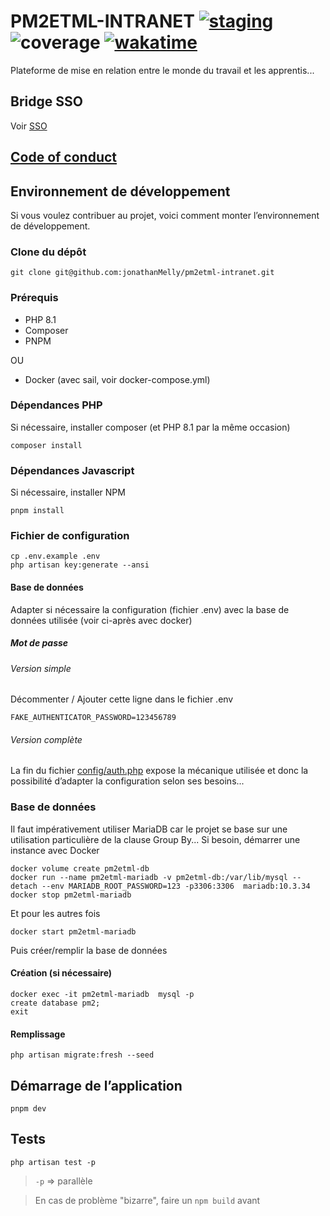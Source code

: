 # PM2ETML-INTRANET [![staging](https://github.com/jonathanMelly/pm2etml-intranet/actions/workflows/main.yml/badge.svg)](https://github.com/jonathanMelly/pm2etml-intranet/actions/workflows/main.yml) ![coverage](http://intranet.pm2etml.ch/coverage_badge.svg) [![wakatime](https://wakatime.com/badge/user/bf7fcc14-d7d0-41c4-99cb-bbe8ecef41bf/project/4fb00346-5e05-4e6b-a906-57e91c256d09.svg)](https://wakatime.com/@bf7fcc14-d7d0-41c4-99cb-bbe8ecef41bf/projects/ctusfaxkkd)

Plateforme de mise en relation entre le monde du travail et les apprentis...

## Bridge SSO
Voir [SSO](doc/sso-bridge/README.md)

## [Code of conduct](CODE_OF_CONDUCT.md)

## Environnement de développement
Si vous voulez contribuer au projet, voici comment monter l’environnement de développement.

### Clone du dépôt
```shell
git clone git@github.com:jonathanMelly/pm2etml-intranet.git
```

### Prérequis
- PHP 8.1
- Composer
- PNPM

OU

- Docker (avec sail, voir docker-compose.yml)

### Dépendances PHP
Si nécessaire, installer composer (et PHP 8.1 par la même occasion)
```shell
composer install
```

### Dépendances Javascript
Si nécessaire, installer NPM
```shell
pnpm install
```

### Fichier de configuration
```shell
cp .env.example .env
php artisan key:generate --ansi
```

#### Base de données
Adapter si nécessaire la configuration (fichier .env) avec la base de données utilisée (voir ci-après avec docker)

##### Mot de passe
###### Version simple
Décommenter / Ajouter cette ligne dans le fichier .env
```text
FAKE_AUTHENTICATOR_PASSWORD=123456789
```

###### Version complète
La fin du fichier [config/auth.php](https://raw.githubusercontent.com/jonathanMelly/pm2etml-intranet/dev/config/auth.php) expose la mécanique utilisée et donc la possibilité d’adapter la configuration selon ses besoins...

### Base de données
Il faut impérativement utiliser MariaDB car le projet se base sur une utilisation particulière de la clause Group By...
Si besoin, démarrer une instance avec Docker
```shell
docker volume create pm2etml-db
docker run --name pm2etml-mariadb -v pm2etml-db:/var/lib/mysql --detach --env MARIADB_ROOT_PASSWORD=123 -p3306:3306  mariadb:10.3.34
docker stop pm2etml-mariadb
```

Et pour les autres fois
```shell
docker start pm2etml-mariadb
```

Puis créer/remplir la base de données

#### Création (si nécessaire)
```shell
docker exec -it pm2etml-mariadb  mysql -p
create database pm2;
exit
```

#### Remplissage
```shell
php artisan migrate:fresh --seed
```

## Démarrage de l’application
```shell
pnpm dev
```

## Tests
```shell
php artisan test -p
```
> `-p` => parallèle

> En cas de problème "bizarre", faire un `npm build` avant

